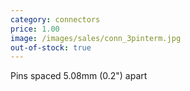 ```yaml
---
category: connectors
price: 1.00
image: /images/sales/conn_3pinterm.jpg
out-of-stock: true
---
```

Pins spaced 5.08mm (0.2") apart
